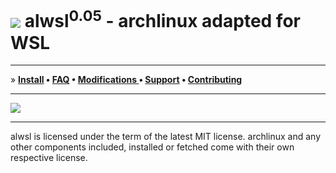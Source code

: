 # ![](http://imgur.com/piEDa9s.png) alwsl<sup>0.05</sup> - archlinux adapted for WSL

---

&raquo; **[Install]() • [FAQ]() • [Modifications ]() • [Support]() • [Contributing]()**

---

![](http://imgur.com/1T2dyE5.png)

---

alwsl is licensed under the term of the latest MIT license. archlinux and any other components included, installed or fetched come with their own respective license.
